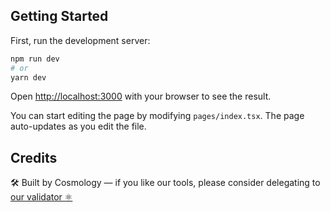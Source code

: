 ## Getting Started

First, run the development server:

```bash
npm run dev
# or
yarn dev
```

Open [http://localhost:3000](http://localhost:3000) with your browser to see the result.

You can start editing the page by modifying `pages/index.tsx`. The page auto-updates as you edit the file.

## Credits

🛠 Built by Cosmology — if you like our tools, please consider delegating to [our validator ⚛️](https://cosmology.tech/validator)
